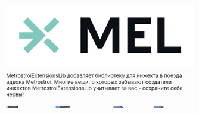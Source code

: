 ![logo](docs/images/rm_logo_MEL_white.svg)

MetrostroiExtensionsLib добавляет библиотеку для инжекта в поезда аддона Metrostroi.
Многие вещи, о которых забывают создатели инжектов MetrostroiExtensionsLib учитывает за вас - сохраните себе нервы!

<div style="display: flex; justify-content: space-between;">
    <a href="https://metrostroiextensions.github.io/MetrostroiExtensions/">
        <img src="docs/images/ext_docpage.svg" alt="Documentation" style="width: 24%; height: auto;" />
    </a>
    <a href="https://steamcommunity.com/sharedfiles/filedetails/?id=3401843254">
        <img src="docs/images/gm_whpage.svg" alt="Workshop" style="width: 24%; height: auto;" />
    </a>
    <a href="https://discord.gg/TyaeYxfsQQ">
        <img src="docs/images/mp_ds.svg" alt="Discord" style="width: 24%; height: auto;" />
    </a>
    <a href="https://vk.com/metropack">
        <img src="docs/images/mp_vk.svg" alt="VK" style="width: 24%; height: auto;" />
    </a>
</div>
